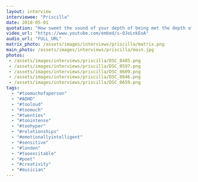 ```yaml
---
layout: interview
interviewee: "Priscilla"
date: 2018-05-01
quotation: "How sweet the sound of your depth of being met the depth of my being"
video_url: "https://www.youtube.com/embed/s-OJoLnkEoA"
audio_url: "FULL_URL"
matrix_photo: /assets/images/interviews/priscilla/matrix.png
main_photo: /assets/images/interviews/priscilla/main.jpg
photos: 
 - /assets/images/interviews/priscilla/DSC_8485.png
 - /assets/images/interviews/priscilla/DSC_8597.png
 - /assets/images/interviews/priscilla/DSC_8609.png
 - /assets/images/interviews/priscilla/DSC_8646.png
 - /assets/images/interviews/priscilla/DSC_8659.png
tags:
  - "#toomuchofaperson"
  - "#ADHD"
  - "#tooloud"
  - "#toomuch"
  - "#twenties"
  - "#toointense"
  - "#toohyper"
  - "#relationships"
  - "#emotionallyintelligent"
  - "#sensitive"
  - "#london"
  - "#tooexcitable"
  - "#poet"
  - "#creativity" 
  - "#musician"
---
```



